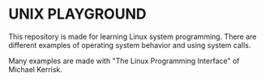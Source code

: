 # UNIX PLAYGROUND
This repository is made for learning Linux system programming. There are different examples of operating system behavior and using system calls.

Many examples are made with "The Linux Programming Interface" of Michael Kerrisk.